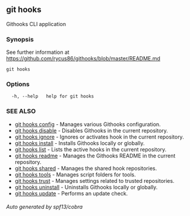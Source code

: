 ## git hooks

Githooks CLI application

### Synopsis

See further information at https://github.com/rycus86/githooks/blob/master/README.md

```
git hooks
```

### Options

```
  -h, --help   help for git hooks
```

### SEE ALSO

* [git hooks config](git_hooks_config.md)	 - Manages various Githooks configuration.
* [git hooks disable](git_hooks_disable.md)	 - Disables Githooks in the current repository.
* [git hooks ignore](git_hooks_ignore.md)	 - Ignores or activates hook in the current repository.
* [git hooks install](git_hooks_install.md)	 - Installs Githooks locally or globally.
* [git hooks list](git_hooks_list.md)	 - Lists the active hooks in the current repository.
* [git hooks readme](git_hooks_readme.md)	 - Manages the Githooks README in the current repository.
* [git hooks shared](git_hooks_shared.md)	 - Manages the shared hook repositories.
* [git hooks tools](git_hooks_tools.md)	 - Manages script folders for tools.
* [git hooks trust](git_hooks_trust.md)	 - Manages settings related to trusted repositories.
* [git hooks uninstall](git_hooks_uninstall.md)	 - Uninstalls Githooks locally or globally.
* [git hooks update](git_hooks_update.md)	 - Performs an update check.

###### Auto generated by spf13/cobra 
